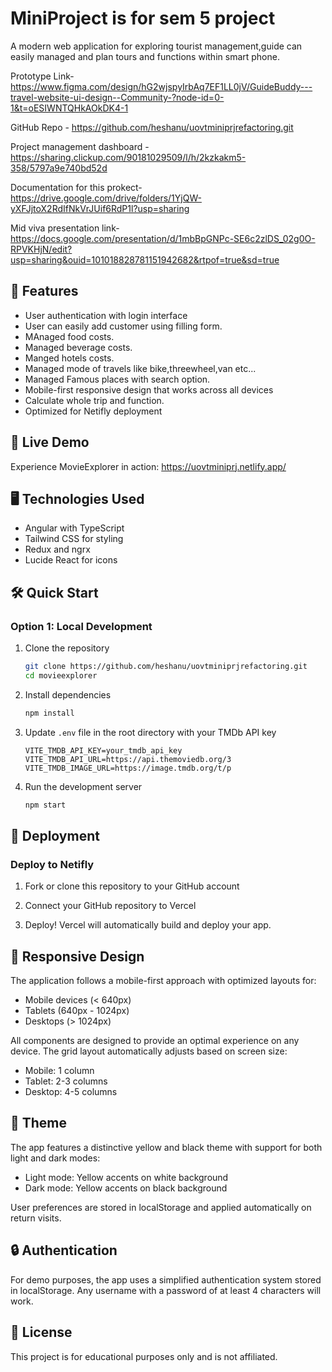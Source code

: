 # MiniProject is for sem 5 project

A modern web application for exploring tourist management,guide can easily managed and plan tours and functions within smart phone.

Prototype Link-https://www.figma.com/design/hG2wjspyIrbAq7EF1LL0jV/GuideBuddy---travel-website-ui-design--Community-?node-id=0-1&t=oESIWNTQHkAOkDK4-1

GitHub Repo - https://github.com/heshanu/uovtminiprjrefactoring.git

Project management dashboard - https://sharing.clickup.com/90181029509/l/h/2kzkakm5-358/5797a9e740bd52d

Documentation for this prokect-https://drive.google.com/drive/folders/1YjQW-yXFJjtoX2RdIfNkVrJUif6RdP1l?usp=sharing

Mid viva presentation link-https://docs.google.com/presentation/d/1mbBpGNPc-SE6c2zlDS_02g0O-RPVKHjN/edit?usp=sharing&ouid=101018828781151942682&rtpof=true&sd=true

## 🚀 Features

- User authentication with login interface
- User can easily add customer using filling form.
- MAnaged food costs.
- Managed beverage costs.
- Manged hotels costs.
- Managed mode of travels like bike,threewheel,van etc...
- Managed Famous places with search option.
- Mobile-first responsive design that works across all devices
- Calculate whole trip and function.
- Optimized for Netifly deployment

## 📱 Live Demo

Experience MovieExplorer in action: https://uovtminiprj.netlify.app/

## 🖥️ Technologies Used

- Angular with TypeScript
- Tailwind CSS for styling
- Redux and ngrx
- Lucide React for icons

## 🛠️ Quick Start

### Option 1: Local Development

1. Clone the repository
   ```bash
   git clone https://github.com/heshanu/uovtminiprjrefactoring.git
   cd movieexplorer
   ```

2. Install dependencies
   ```bash
   npm install
   ```

3. Update `.env` file in the root directory with your TMDb API key
   ```
   VITE_TMDB_API_KEY=your_tmdb_api_key
   VITE_TMDB_API_URL=https://api.themoviedb.org/3
   VITE_TMDB_IMAGE_URL=https://image.tmdb.org/t/p
   ```

4. Run the development server
   ```bash
   npm start
   ```

## 🚢 Deployment

### Deploy to Netifly

1. Fork or clone this repository to your GitHub account

2. Connect your GitHub repository to Vercel

3. Deploy! Vercel will automatically build and deploy your app.

## 📱 Responsive Design

The application follows a mobile-first approach with optimized layouts for:
- Mobile devices (< 640px)
- Tablets (640px - 1024px) 
- Desktops (> 1024px)

All components are designed to provide an optimal experience on any device. The grid layout automatically adjusts based on screen size:
- Mobile: 1 column
- Tablet: 2-3 columns
- Desktop: 4-5 columns

## 🎨 Theme

The app features a distinctive yellow and black theme with support for both light and dark modes:

- Light mode: Yellow accents on white background
- Dark mode: Yellow accents on black background

User preferences are stored in localStorage and applied automatically on return visits.

## 🔒 Authentication

For demo purposes, the app uses a simplified authentication system stored in localStorage. Any username with a password of at least 4 characters will work.

## 📝 License

This project is for educational purposes only and is not affiliated.

